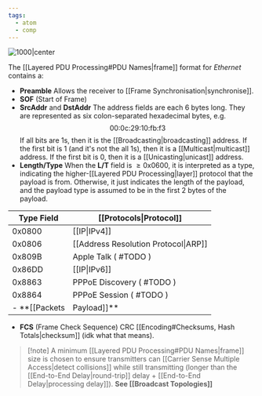 ```yaml
---
tags:
  - atom
  - comp
---
```

![1000|center](ethernet-packet.excalidraw)

The [[Layered PDU Processing#PDU Names|frame]] format for *Ethernet* contains a:
- **Preamble**
  Allows the receiver to [[Frame Synchronisation|synchronise]].
- **SOF** (Start of Frame)
- **SrcAddr** and **DstAddr**
  The address fields are each 6 bytes long. They are represented as six colon-separated hexadecimal bytes, e.g.
  $$\text{00:0c:29:10:fb:f3}$$ 
  If all bits are $1$s, then it is the [[Broadcasting|broadcasting]] address. 
  If the first bit is $1$ (and it's not the all $1$s), then it is a [[Multicast|multicast]] address.
  If the first bit is $0$, then it is a [[Unicasting|unicast]] address.
- **Length/Type**
  When the **L/T** field is $\ge \text{0x0600}$, it is interpreted as a type, indicating the higher-[[Layered PDU Processing|layer]] protocol that the payload is from. Otherwise, it just indicates the length of the payload, and the payload type is assumed to be in the first 2 bytes of the payload.

| Type Field      | [[Protocols\|Protocol]]              |
| --------------- | ------------------------------------ |
| $\text{0x0800}$ | [[IP\|IPv4]]                         |
| $\text{0x0806}$ | [[Address Resolution Protocol\|ARP]] |
| $\text{0x809B}$ | Apple Talk ( #TODO )                 |
| $\text{0x86DD}$ | [[IP\|IPv6]]                         |
| $\text{0x8863}$ | PPPoE Discovery ( #TODO )            |
| $\text{0x8864}$ | PPPoE Session ( #TODO )              |
- **[[Packets|Payload]]**
- **FCS** (Frame Check Sequence)
  CRC [[Encoding#Checksums, Hash Totals|checksum]] (idk what that means).

> [!note] A minimum [[Layered PDU Processing#PDU Names|frame]] size is chosen to ensure transmitters can [[Carrier Sense Multiple Access|detect collisions]] while still transmitting (longer than the [[End-to-End Delay|round-trip]] delay + [[End-to-End Delay|processing delay]]). **See [[Broadcast Topologies]]**